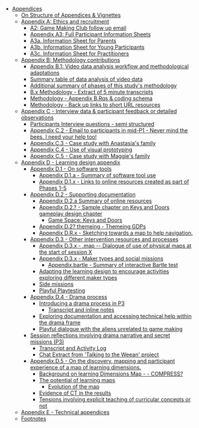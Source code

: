 -   [Appendices](#appendices)
    -   [On Structure of Appendices &
        Vignettes](#on-structure-of-appendices-vignettes)
    -   [Appendix A: Ethics and
        recruitment](#appendix-a-ethics-and-recruitment)
        -   [A2: Game Making Club follow up
            email](#a2-game-making-club-follow-up-email)
        -   [Appendix A3: Full Participant Information
            Sheets](#appendix-a3-full-participant-information-sheets)
        -   [A3a. Information Sheet for
            Parents](#a3a.-information-sheet-for-parents)
        -   [A3b. Information Sheet for Young
            Participants](#a3b.-information-sheet-for-young-participants)
        -   [A3c. Information Sheet for
            Practitioners](#a3c.-information-sheet-for-practitioners)
    -   [Appendix B: Methodology
        contributions](#appendix-b-methodology-contributions)
        -   [Appendix B.1: Video data analysis workflow and
            methodological
            adaptations](#appendix-b.1-video-data-analysis-workflow-and-methodological-adaptations)
        -   [Summary table of data analysis of video
            data](#summary-table-of-data-analysis-of-video-data)
        -   [Additional summary of phases of this study's
            methodology](#additional-summary-of-phases-of-this-studys-methodology)
        -   [B.x Methodology - Extract of 5 minute
            transcripts](#b.x-methodology---extract-of-5-minute-transcripts)
        -   [Methodology - Appendix B.Rqs & coding
            schema](#methodology---appendix-b.rqs-coding-schema)
        -   [Methodology - Back up links to short URL
            resources](#methodology---back-up-links-to-short-url-resources)
    -   [Appendix C - Interview data & participant feedback or detailed
        observations](#appendix-c---interview-data-participant-feedback-or-detailed-observations)
        -   [Participants Interview questions - semi
            structured](#participants-interview-questions---semi-structured)
        -   [Appendix C.2 - Email to participants in mid-P1 - Never mind
            the bees. I need your help
            too!](#appendix-c.2---email-to-participants-in-mid-p1---never-mind-the-bees.-i-need-your-help-too)
        -   [Appendix.C.3 - Case study with Anastasia's
            family](#appendix.c.3---case-study-with-anastasias-family)
        -   [Appendix C.4 - Use of visual
            prototyping](#appendix-c.4---use-of-visual-prototyping)
        -   [Appendix C.5 - Case study with Maggie's
            family](#appendix-c.5---case-study-with-maggies-family)
    -   [Appendix D - Learning design
        appendix](#appendix-d---learning-design-appendix)
        -   [Appendix D.1 - On software
            tools](#appendix-d.1---on-software-tools)
            -   [Appendix D.1.a - Summary of software tool
                use](#appendix-d.1.a---summary-of-software-tool-use)
            -   [Appendix D.1.x - Links to online resources created as
                part of Phases
                1-5](#appendix-d.1.x---links-to-online-resources-created-as-part-of-phases-1-5)
        -   [Appendix D.2 - Supporting
            documentation](#appendix-d.2---supporting-documentation)
            -   [Appendix D.2.a Summary of online
                resources](#appendix-d.2.a-summary-of-online-resources)
            -   [Appendix D.2.? - Sample chapter on Keys and Doors
                gameplay design
                chapter](#appendix-d.2.---sample-chapter-on-keys-and-doors-gameplay-design-chapter)
                -   [Game Space: Keys and
                    Doors](#game-space-keys-and-doors)
            -   [Appendix D.2? themeing - Themeing
                GDPs](#appendix-d.2-themeing---themeing-gdps)
            -   [Appendix D.R.x - Sketching towards a map to help
                navigation.](#appendix-d.r.x---sketching-towards-a-map-to-help-navigation.)
        -   [Appendix D.3 - Other intervention resources and
            processes](#appendix-d.3---other-intervention-resources-and-processes)
            -   [Appendix D.3.x - .map -- Dialogue of use of physical
                maps at the start of session
                X](#appendix-d.3.x---.map-dialogue-of-use-of-physical-maps-at-the-start-of-session-x)
            -   [Appendix D.3.x - Maker types and social
                missions](#appendix-d.3.x---maker-types-and-social-missions)
                -   [Appendix.bartle - Summary of interactive Bartle
                    test](#appendix.bartle---summary-of-interactive-bartle-test)
            -   [Adapting the learning design to encourage activities
                exploring different maker
                types](#adapting-the-learning-design-to-encourage-activities-exploring-different-maker-types)
            -   [Side missions](#side-missions)
            -   [Playful Playtesting](#playful-playtesting)
        -   [Appendix D.4 - Drama
            process](#appendix-d.4---drama-process)
            -   [Introducing a drama process in
                P3](#introducing-a-drama-process-in-p3)
                -   [Transcript and inline
                    notes](#transcript-and-inline-notes)
            -   [Exploring documentation and accessing technical help
                within the drama
                frame](#exploring-documentation-and-accessing-technical-help-within-the-drama-frame)
            -   [Playful dialogue with the aliens unrelated to game
                making](#playful-dialogue-with-the-aliens-unrelated-to-game-making)
        -   [Session reflections involving drama narrative and secret
            missions
            (P3)](#session-reflections-involving-drama-narrative-and-secret-missions-p3)
            -   [Transcript and Activity
                Log](#transcript-and-activity-log)
            -   [Chat Extract from 'Talking to the Weean'
                project](#chat-extract-from-talking-to-the-weean-project)
        -   [Appendix.D.5 - On the discovery, mapping and participant
            experience of a map of learning
            dimensions.](#appendix.d.5---on-the-discovery-mapping-and-participant-experience-of-a-map-of-learning-dimensions.)
            -   [Background on learning Dimensions Map - -
                COMPRESS?](#background-on-learning-dimensions-map-----compress)
            -   [The potential of learning
                maps](#the-potential-of-learning-maps)
                -   [Evolution of the map](#evolution-of-the-map)
            -   [Evidence of CT in the
                results](#evidence-of-ct-in-the-results)
            -   [Tensions involving explicit teaching of curricular
                concepts or
                not](#tensions-involving-explicit-teaching-of-curricular-concepts-or-not)
    -   [Appendix E - Technical
        appendices](#appendix-e---technical-appendices)
    -   [Footnotes](#footnotes)
